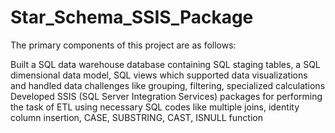 # Star_Schema_SSIS_Package
The primary components of this project are as follows:

Built a SQL data warehouse database containing SQL staging tables, a SQL dimensional data model, SQL views which supported data visualizations and handled data challenges like grouping, filtering, specialized calculations
Developed SSIS (SQL Server Integration Services) packages for performing the task of ETL using necessary SQL codes like multiple joins, identity column insertion, CASE, SUBSTRING, CAST, ISNULL function
